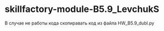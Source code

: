 # skillfactory-module-B5.9_LevchukS
В случае не работы кода скопиравать код из файла HW_B5.9_dubl.py
